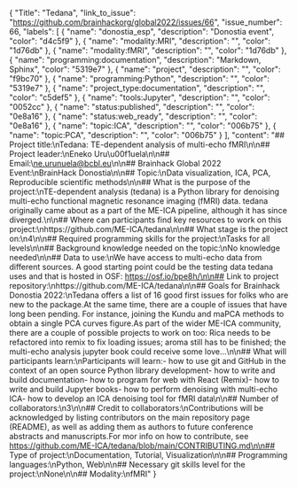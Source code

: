 {
  "Title": "Tedana",
  "link_to_issue": "https://github.com/brainhackorg/global2022/issues/66",
  "issue_number": 66,
  "labels": [
    {
      "name": "donostia_esp",
      "description": "Donostia event",
      "color": "d4c5f9"
    },
    {
      "name": "modality:MRI",
      "description": "",
      "color": "1d76db"
    },
    {
      "name": "modality:fMRI",
      "description": "",
      "color": "1d76db"
    },
    {
      "name": "programming:documentation",
      "description": "Markdown, Sphinx",
      "color": "5319e7"
    },
    {
      "name": "project",
      "description": "",
      "color": "f9bc70"
    },
    {
      "name": "programming:Python",
      "description": "",
      "color": "5319e7"
    },
    {
      "name": "project_type:documentation",
      "description": "",
      "color": "c5def5"
    },
    {
      "name": "tools:Jupyter",
      "description": "",
      "color": "0052cc"
    },
    {
      "name": "status:published",
      "description": "",
      "color": "0e8a16"
    },
    {
      "name": "status:web_ready",
      "description": "",
      "color": "0e8a16"
    },
    {
      "name": "topic:ICA",
      "description": "",
      "color": "006b75"
    },
    {
      "name": "topic:PCA",
      "description": "",
      "color": "006b75"
    }
  ],
  "content": "## Project title:\nTedana: TE-dependent analysis of multi-echo fMRI\n\n## Project leader:\nEneko Uru\u00f1uela\n\n## Email:\ne.urunuela@bcbl.eu\n\n## Brainhack Global 2022 Event:\nBrainHack Donostia\n\n## Topic:\nData visualization, ICA, PCA, Reproducible scientific methods\n\n## What is the purpose of the project:\nTE-dependent analysis (tedana) is a Python library for denoising multi-echo functional magnetic resonance imaging (fMRI) data. tedana originally came about as a part of the ME-ICA pipeline, although it has since diverged.\n\n## Where can participants find key resources to work on this project:\nhttps://github.com/ME-ICA/tedana\n\n## What stage is the project on:\n4\n\n## Required programming skills for the project:\nTasks for all levels\n\n## Background knowledge needed  on the topic:\nNo knowledge needed\n\n## Data to use:\nWe have access to multi-echo data from different sources. A good starting point could be the testing data tedana uses and that is hosted in OSF: https://osf.io/bpe8h/\n\n## Link to project repository:\nhttps://github.com/ME-ICA/tedana\n\n## Goals for Brainhack Donostia 2022:\nTedana offers a list of 16 good first issues for folks who are new to the package.At the same time, there are a couple of issues that have long been pending. For instance, joining the Kundu and maPCA methods to obtain a single PCA curves figure.As part of the wider ME-ICA community, there are a couple of possible projects to work on too: Rica needs to be refactored into remix to fix loading issues; aroma still has to be finished; the multi-echo analysis jupyter book could receive some love...\n\n## What will participants learn:\nParticipants will learn:- how to use git and GitHub in the context of an open source Python library development- how to write and build documentation- how to program for web with React (Remix)- how to write and build Jupyter books- how to perform denoising with multi-echo ICA- how to develop an ICA denoising tool for fMRI data\n\n## Number of collaborators:\n3\n\n## Credit to collaborators:\nContributions will be acknowledged by listing contributors on the main repository page (README), as well as adding them as authors to future conference abstracts and manuscripts.For mor info on how to contribute, see https://github.com/ME-ICA/tedana/blob/main/CONTRIBUTING.md\n\n## Type of project:\nDocumentation, Tutorial, Visualization\n\n## Programming languages:\nPython, Web\n\n## Necessary git skills level for the project:\nNone\n\n## Modality:\nfMRI"
}